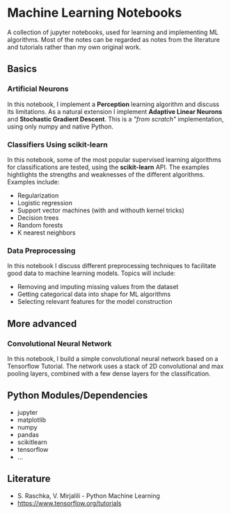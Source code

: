 # Machine Learning Notebooks
A collection of jupyter notebooks, used for learning and implementing ML algorithms. Most of the notes can be regarded as notes from the literature and tutorials rather than my own original work.

## Basics
### Artificial Neurons
In this notebook, I implement a __Perception__ learning algorithm and discuss its limitations. As a natural extension I implement __Adaptive Linear Neurons__ and __Stochastic Gradient Descent__. This is a _"from scratch"_ implementation, using only numpy and native Python.

### Classifiers Using scikit-learn
In this notebook, some of the most popular supervised learning algorithms for classifications are tested, using the __scikit-learn__ API. The examples hightlights the strengths and weaknesses of the different algorithms. Examples include:

* Regularization 
* Logistic regression
* Support vector machines (with and withouth kernel tricks)
* Decision trees
* Random forests
* K nearest neighbors

### Data Preprocessing
In this notebook I discuss different preprocessing techniques to facilitate good data to machine learning models. Topics will include:

* Removing and imputing missing values from the dataset
* Getting categorical data into shape for ML algorithms
* Selecting relevant features for the model construction




## More advanced 
### Convolutional Neural Network
In this notebook, I build a simple convolutional neural network based on a Tensorflow Tutorial. The network uses a stack of 2D convolutional and max pooling layers, combined with a few dense layers for the classification. 

## Python Modules/Dependencies
* jupyter
* matplotlib
* numpy
* pandas
* scikitlearn
* tensorflow
* ...

## Literature

* S. Raschka, V. Mirjalili - Python Machine Learning
* https://www.tensorflow.org/tutorials

